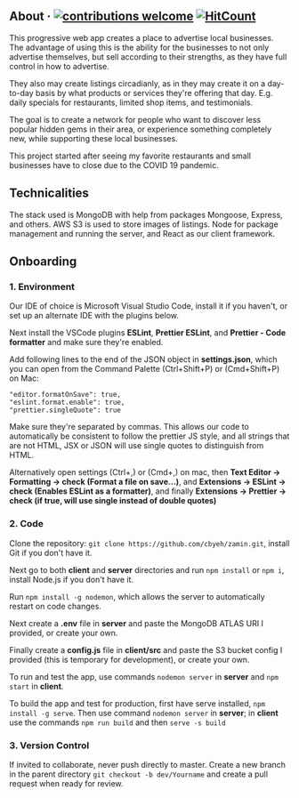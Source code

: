 ## About &middot; [![contributions welcome](https://img.shields.io/badge/contributions-welcome-brightgreen.svg?style=flat-square)](https://github.com/cbyeh/zamin/issues) [![HitCount](http://hits.dwyl.com/cbyeh/zamin.svg)](http://hits.dwyl.com/cbyeh/zamin)

This progressive web app creates a place to advertise local businesses. The advantage of using this is the ability for the businesses to not only advertise themselves, but sell according to their strengths, as they have full control in how to advertise.

They also may create listings circadianly, as in they may create it on a day-to-day basis by what products or services they're offering that day. E.g. daily specials for restaurants, limited shop items, and testimonials.

The goal is to create a network for people who want to discover less popular hidden gems in their area, or experience something completely new, while supporting these local businesses.

This project started after seeing my favorite restaurants and small businesses have to close due to the COVID 19 pandemic.

## Technicalities

The stack used is MongoDB with help from packages Mongoose, Express, and others. AWS S3 is used to store images of listings. Node for package management and running the server, and React as our client framework.

## Onboarding

### **1. Environment**

Our IDE of choice is Microsoft Visual Studio Code, install it if you haven't, or set up an alternate IDE with the plugins below.

Next install the VSCode plugins **ESLint**, **Prettier ESLint**, and **Prettier - Code formatter** and make sure they're enabled.

Add following lines to the end of the JSON object in **settings.json**, which you can open from the Command Palette (Ctrl+Shift+P) or (Cmd+Shift+P) on Mac:

```
"editor.formatOnSave": true,
"eslint.format.enable": true,
"prettier.singleQuote": true
```

Make sure they're separated by commas. This allows our code to automatically be consistent to follow the prettier JS style, and all strings that are not HTML, JSX or JSON will use single quotes to distinguish from HTML.

Alternatively open settings (Ctrl+,) or (Cmd+,) on mac, then **Text Editor -> Formatting -> check (Format a file on save...)**, and **Extensions -> ESLint -> check (Enables ESLint as a formatter)**, and finally **Extensions -> Prettier -> check (if true, will use single instead of double quotes)**

### **2. Code**

Clone the repository: `git clone https://github.com/cbyeh/zamin.git`, install Git if you don't have it.

Next go to both **client** and **server** directories and run `npm install` or `npm i`, install Node.js if you don't have it.

Run `npm install -g nodemon`, which allows the server to automatically restart on code changes.

Next create a **.env** file in **server** and paste the MongoDB ATLAS URI I provided, or create your own.

Finally create a **config.js** file in **client/src** and paste the S3 bucket config I provided (this is temporary for development), or create your own.

To run and test the app, use commands `nodemon server` in **server** and `npm start` in **client**.

To build the app and test for production, first have serve installed, `npm install -g serve`. Then use command `nodemon server` in **server**; in **client** use the commands `npm run build` and then `serve -s build`

### **3. Version Control**

If invited to collaborate, never push directly to master. Create a new branch in the parent directory `git checkout -b dev/Yourname` and create a pull request when ready for review.
